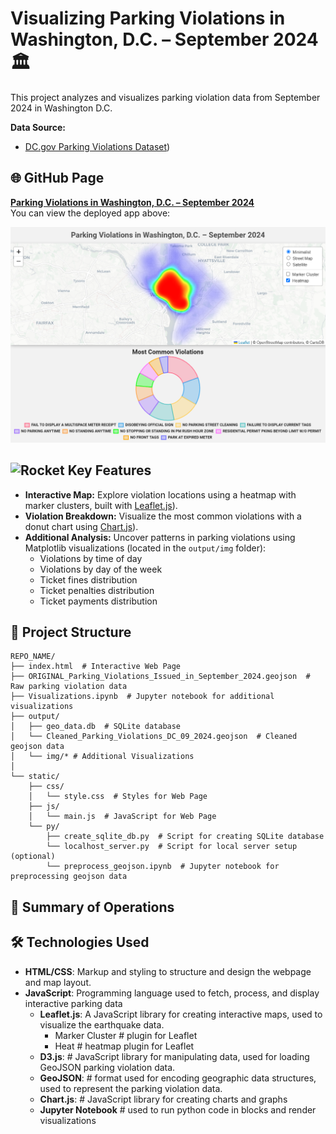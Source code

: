 # Visualizing Parking Violations in Washington, D.C. – September 2024🏛️

This project analyzes and visualizes parking violation data from September 2024 in Washington D.C. 

**Data Source:**

* [DC.gov Parking Violations Dataset](https://catalog.data.gov/dataset/parking-violations-issued-in-september-2024))

## 🌐 GitHub Page
[**Parking Violations in Washington, D.C. &ndash; September 2024**](https://danomearawd.github.io/project3-team4/) <br />
You can view the deployed app above:

![Screenshot](screenshot.png)

## <img src="https://raw.githubusercontent.com/Tarikul-Islam-Anik/Animated-Fluent-Emojis/master/Emojis/Travel%20and%20places/Rocket.png" alt="Rocket" width="25" height="25" /> Key Features

* **Interactive Map:** Explore violation locations using a heatmap with marker clusters, built with [Leaflet.js](https://leafletjs.com/)). 
* **Violation Breakdown:** Visualize the most common violations with a donut chart using [Chart.js](https://www.chartjs.org/)).
* **Additional Analysis:** Uncover patterns in parking violations using Matplotlib visualizations (located in the `output/img` folder):
    * Violations by time of day
    * Violations by day of the week
    * Ticket fines distribution
    * Ticket penalties distribution
    * Ticket payments distribution


## 📂 Project Structure

```plaintext
REPO_NAME/
├── index.html  # Interactive Web Page
├── ORIGINAL_Parking_Violations_Issued_in_September_2024.geojson  # Raw parking violation data
├── Visualizations.ipynb  # Jupyter notebook for additional visualizations
├── output/
│   ├── geo_data.db  # SQLite database
│   └── Cleaned_Parking_Violations_DC_09_2024.geojson  # Cleaned geojson data
│   └── img/* # Additional Visualizations
│       
└── static/
    ├── css/
    │   └── style.css  # Styles for Web Page
    ├── js/
    │   └── main.js  # JavaScript for Web Page
    └── py/
        ├── create_sqlite_db.py  # Script for creating SQLite database
        └── localhost_server.py  # Script for local server setup (optional)
        └── preprocess_geojson.ipynb  # Jupyter notebook for preprocessing geojson data
```

## 📝 Summary of Operations



## 🛠️ Technologies Used
- **HTML/CSS**: Markup and styling to structure and design the webpage and map layout.
- **JavaScript**: Programming language used to fetch, process, and display interactive parking data
   - **Leaflet.js**: A JavaScript library for creating interactive maps, used to visualize the earthquake data.
      - Marker Cluster # plugin for Leaflet
      - Heat # heatmap plugin for Leaflet
   - **D3.js**: # JavaScript library for manipulating data, used for loading GeoJSON parking violation data.
   - **GeoJSON**: # format used for encoding geographic data structures, used to represent the parking violation data.
   - **Chart.js**: # JavaScript library for creating charts and graphs
   - **Jupyter Notebook** # used to run python code in blocks and render visualizations
